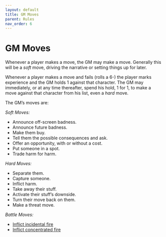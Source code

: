 ```yaml
---
layout: default
title: GM Moves
parent: Rules
nav_order: 6
---
```


# GM Moves

Whenever a player makes a move, the GM may make a move. Generally this will be a _soft_ move, driving the narrative or setting things up for later.

Whenever a player makes a move and fails (rolls a 6-) the player marks experience and the GM holds 1 against that character. The GM may immediately, or at any time thereafter, spend his hold, 1 for 1, to make a move against that character from his list, even a _hard_ move.

The GM’s moves are:

_Soft Moves:_

- Announce off-screen badness.
- Announce future badness.
- Make them buy.
- Tell them the possible consequences and ask.
- Offer an opportunity, with or without a cost.
- Put someone in a spot.
- Trade harm for harm.

_Hard Moves:_

- Separate them.
- Capture someone.
- Inflict harm.
- Take away their stuff.
- Activate their stuff’s downside.
- Turn their move back on them.
- Make a threat move.

_Battle Moves:_

- [Inflict incidental fire](/content/rules/combat.html#incidental-fire)
- [Inflict concentrated fire](/content/rules/combat.html#concentrated-fire)
